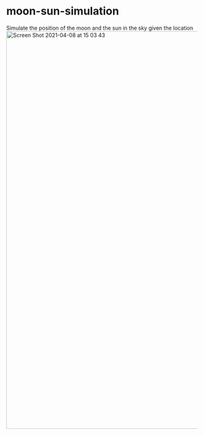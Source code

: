 # moon-sun-simulation
Simulate the position of the moon and the sun in the sky given the location
<img width="1050" alt="Screen Shot 2021-04-08 at 15 03 43" src="https://user-images.githubusercontent.com/77321721/113990516-bb8e5a00-987b-11eb-854a-e9744148f1ef.png">
